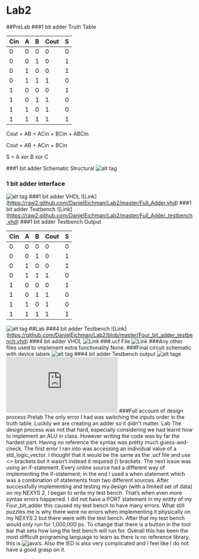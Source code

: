 Lab2
====
##PreLab
###1 bit adder Truth Table 

| Cin | A | B | Cout | S |
|-----|---|---|------|---|
| 0   | 0 | 0 | 0    | 0 |
| 0   | 0 | 1 | 0    | 1 |
| 0   | 1 | 0 | 0    | 1 |
| 0   | 1 | 1 | 1    | 0 |
| 1   | 0 | 0 | 0    | 1 |
| 1   | 0 | 1 | 1    | 0|
| 1   | 1 | 0 | 1    | 0 |
| 1   | 1 | 1 | 1    | 1 |

Cout =  AB + ACin + BCin + ABCin

Cout = AB + ACin + BCin

S = A xor B xor C

###1 bit adder Schematic Structural 
![alt tag](https://raw2.github.com/DanielEichman/Lab2/master/1_bit_adder_Schematic.JPG)

### 1 bit adder interface
![alt tag](https://raw2.github.com/DanielEichman/Lab2/master/interface.JPG)
###1 bit adder VHDL
![Link] (https://raw2.github.com/DanielEichman/Lab2/master/Full_Adder.vhd)
###1 bit adder Testbench
![Link] (https://raw2.github.com/DanielEichman/Lab2/master/Full_Adder_testbench.vhd)
###1 bit adder Testbench Output

| Cin | A | B | Cout | S |
|-----|---|---|------|---|
| 0   | 0 | 0 | 0    | 0 |
| 0   | 0 | 1 | 0    | 1 |
| 0   | 1 | 0 | 0    | 1 |
| 0   | 1 | 1 | 1    | 0 |
| 1   | 0 | 0 | 0    | 1 |
| 1   | 0 | 1 | 1    | 0 |
| 1   | 1 | 0 | 1    | 0 |
| 1   | 1 | 1 | 1    | 1 |

![alt tag](https://raw2.github.com/DanielEichman/Lab2/master/Full_Adder_testbench.JPG)
##Lab
###4 bit adder Testbench
![Link] (https://github.com/DanielEichman/Lab2/blob/master/Four_bit_adder_testbench.vhd)
###4 bit adder VHDL
![Link](https://github.com/DanielEichman/Lab2/blob/master/Four_bit_adder.vhd)
###.ucf File
![Link](https://github.com/DanielEichman/Lab2/blob/master/Four_bit_adder.ucf)
###Any other files used to implement extra functionality
None.
###Final circuit schematic with device labels 
![alt tag](https://raw2.github.com/DanielEichman/Lab2/master/Final_Schematic.jpg)
###4 bit adder Testbench output
![alt tage](https://raw2.github.com/DanielEichman/Lab2/master/Four_bit_Adder_testbench.JPG)
![Data File](https://github.com/DanielEichman/Lab2/blob/master/Four_bit_testbench.txt)
###Full account of design process
Prelab
The only error I had was switching the inputs order in the truth table. Luckily we are creating an adder so it didn't matter.
Lab
The design process was not that hard, especially considering we had learnt how to implement an ALU in class. However writing the code was by far the hardest part. Having no reference the syntax was pretty much guess-and-check. The first error I ran into was accessing an individual value of a std_logic_vector. I thought that it would be the same as the .ucf file and use <> brackets but it wasn’t instead it required () brackets. The next issue was using an if-statement. Every online source had a different way of implementing the if-statement; in the end I used a when statement which was a combination of statements from two different sources. After successfully implementing and testing my design (with a limited set of data) on my NEXYS 2, I began to write my test bench. That’s when even more syntax errors happened. I did not have a PORT statement in my entity of my Four_bit_adder this caused my test bench to have many errors. What still puzzles me is why there were no errors when implementing it physically on my NEXYS 2 but there were with the test bench. After that my test bench would only run for 1,000,000 ps. To change that there is a button in the tool bar that sets how long the test bench will run for. Overall this has been the most difficult programing language to learn as there is no reference library, this is ![java’s](http://docs.oracle.com/javase/6/docs/api/). Also the IED is also very complicated and I feel like I do not have a good grasp on it. 



